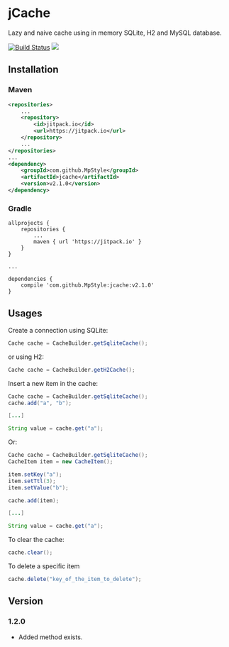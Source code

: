 # jCache

Lazy and naive cache using in memory SQLite, H2 and MySQL database.

[![Build Status](https://travis-ci.org/MpStyle/jcache.svg?branch=master)](https://travis-ci.org/MpStyle/jcache) [![](https://jitpack.io/v/MpStyle/jcache.svg)](https://jitpack.io/#MpStyle/jcache)

## Installation

### Maven
```xml
<repositories>
    ...
    <repository>
        <id>jitpack.io</id>
        <url>https://jitpack.io</url>
    </repository>
    ...
</repositories>
...
<dependency>
    <groupId>com.github.MpStyle</groupId>
    <artifactId>jcache</artifactId>
    <version>v2.1.0</version>
</dependency>
```

### Gradle
```
allprojects {
    repositories {
        ...
        maven { url 'https://jitpack.io' }
    }
}

...

dependencies {
    compile 'com.github.MpStyle:jcache:v2.1.0'
}

```

## Usages

Create a connection using SQLite:
```java
Cache cache = CacheBuilder.getSqliteCache();
```

or using H2:
```java
Cache cache = CacheBuilder.getH2Cache();
```

Insert a new item in the cache:
```java
Cache cache = CacheBuilder.getSqliteCache();
cache.add("a", "b");

[...]

String value = cache.get("a");
```

Or:

```java
Cache cache = CacheBuilder.getSqliteCache();
CacheItem item = new CacheItem();

item.setKey("a");
item.setTtl(3);
item.setValue("b");

cache.add(item);

[...]

String value = cache.get("a");
```

To clear the cache:

```java
cache.clear();
```

To delete a specific item
```java
cache.delete("key_of_the_item_to_delete");
```

## Version

### 1.2.0
- Added method exists.